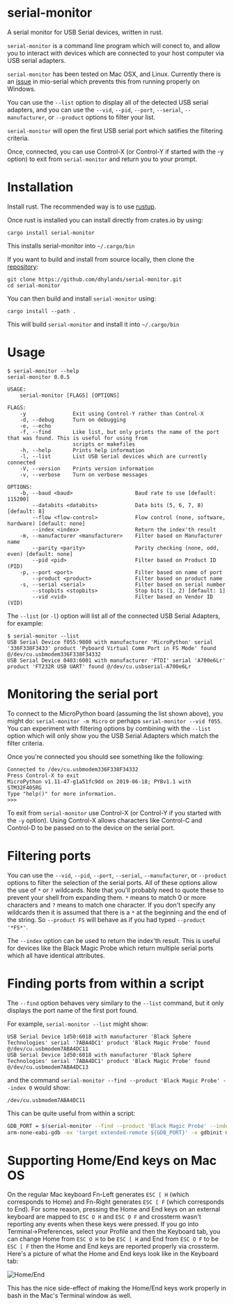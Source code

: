 serial-monitor
==============

A serial monitor for USB Serial devices, written in rust.

`serial-monitor` is a command line program which will conect to, and allow you to interact with devices
which are connected to your host computer via USB serial adapters.

`serial-monitor` has been tested on Mac OSX, and Linux. Currently there is an
[issue](https://github.com/berkowski/mio-serial/issues/22)
in mio-serial which prevents this from running properly on Windows.

You can use the `--list` option to display all of the detected USB serial
adapters, and you can use the `--vid`, `--pid`, `--port`, `--serial`, 
`--manufacturer`, or `--product` options to filter your list.

`serial-monitor` will open the first USB serial port which satifies the
filtering criteria.

Once, connected, you can use Control-X (or Control-Y if started with the -y option)
to exit from `serial-monitor` and return you to your prompt.

Installation
============

Install rust. The recommended way is to use [rustup](https://rustup.rs/).

Once rust is installed you can install directly from crates.io by using:
```
cargo install serial-monitor
```
This installs serial-monitor into `~/.cargo/bin`

If you want to build and install from source locally, then clone the
[repository](https://github.com/dhylands/serial-monitor.git):
```
git clone https://github.com/dhylands/serial-monitor.git
cd serial-monitor
```

You can then build and install `serial-monitor` using:
```
cargo install --path .
```
This will build `serial-monitor` and install it into `~/.cargo/bin`

Usage
=====

```
$ serial-monitor --help
serial-monitor 0.0.5

USAGE:
    serial-monitor [FLAGS] [OPTIONS]

FLAGS:
    -y               Exit using Control-Y rather than Control-X
    -d, --debug      Turn on debugging
    -e, --echo
    -f, --find       Like list, but only prints the name of the port that was found. This is useful for using from
                     scripts or makefiles
    -h, --help       Prints help information
    -l, --list       List USB Serial devices which are currently connected
    -V, --version    Prints version information
    -v, --verbose    Turn on verbose messages

OPTIONS:
    -b, --baud <baud>                    Baud rate to use [default: 115200]
        --databits <databits>            Data bits (5, 6, 7, 8) [default: 8]
        --flow <flow-control>            Flow control (none, software, hardware) [default: none]
        --index <index>                  Return the index'th result
    -m, --manufacturer <manufacturer>    Filter based on Manufacturer name
        --parity <parity>                Parity checking (none, odd, even) [default: none]
        --pid <pid>                      Filter based on Product ID (PID)
    -p, --port <port>                    Filter based on name of port
        --product <product>              Filter based on product name
    -s, --serial <serial>                Filter based on serial number
        --stopbits <stopbits>            Stop bits (1, 2) [default: 1]
        --vid <vid>                      Filter based on Vendor ID (VID)
```

The `--list` (or `-l`) option will list all of the connected USB Serial Adapters, for example:
```
$ serial-monitor --list
USB Serial Device f055:9800 with manufacturer 'MicroPython' serial '336F338F3433' product 'Pyboard Virtual Comm Port in FS Mode' found @/dev/cu.usbmodem336F338F34332
USB Serial Device 0403:6001 with manufacturer 'FTDI' serial 'A700e6Lr' product 'FT232R USB UART' found @/dev/cu.usbserial-A700e6Lr
```

Monitoring the serial port
==========================

To connect to the MicroPython board (assuming the list shown above), you might do: `serial-monitor -m Micro` or perhaps `serial-monitor --vid f055`.
You can experiment with filtering options by combining with the `--list` option which will only show you the USB Serial Adapters which
match the filter criteria.

Once you're connected you should see something like the following:
```
Connected to /dev/cu.usbmodem336F338F34332
Press Control-X to exit
MicroPython v1.11-47-g1a51fc9dd on 2019-06-18; PYBv1.1 with STM32F405RG
Type "help()" for more information.
>>> 
```

To exit from `serial-monitor` use Control-X (or Control-Y if you started with the `-y` option). Using Control-X allows characters like Control-C and Control-D
to be passed on to the device on the serial port.

Filtering ports
===============

You can use the `--vid`, `--pid`, `--port`, `--serial`, `--manufacturer`, or `--product` options to filter the selection of the serial ports.
All of these options allow the use of `*` or `?` wildcards. Note that you'll probably need to quote these to prevent your shell from expanding them.
`*` means to match 0 or more characters and `?` means to match one character. If you don't specify any wildcards then it is assumed that there is a `*`
at the beginning and the end of the string. So `--product FS` will behave as if you had typed `--product '*FS*'`.

The `--index` option can be used to return the index'th result. This is useful for devices like the Black Magic Probe which return multiple
serial ports which all have identical attributes.

Finding ports from within a script
===============================

The `--find` option behaves very similary to the `--list` command, but it only displays the port name of the first port found.

For example, `serial-monitor --list` might show:
```
USB Serial Device 1d50:6018 with manufacturer 'Black Sphere Technologies' serial '7ABA4DC1' product 'Black Magic Probe' found @/dev/cu.usbmodem7ABA4DC11
USB Serial Device 1d50:6018 with manufacturer 'Black Sphere Technologies' serial '7ABA4DC1' product 'Black Magic Probe' found @/dev/cu.usbmodem7ABA4DC13
```
and the command `serial-monitor --find --product 'Black Magic Probe' --index 0` would show:
```
/dev/cu.usbmodem7ABA4DC11
```

This can be quite useful from within a script:
```bash
GDB_PORT = $(serial-monitor --find --product 'Black Magic Probe' --index 0)
arm-none-eabi-gdb -ex 'target extended-remote ${GDB_PORT}' -x gdbinit myprogram.elf
```

Supporting Home/End keys on Mac OS
==================================

On the regular Mac keyboard Fn-Left generates `ESC [ H` (which corresponds to Home) and
Fn-Right generates `ESC [ F` (which corresponds to End). For some reason, pressing the
Home and End keys on an external keyboard are mapped to `ESC O H` and `ESC O F` and
crossterm wasn't reporting any events when these keys were pressed. If you go into
Terminal->Preferences, select your Profile and then the Keyboard tab, you can change
Home from `ESC O H` to be `ESC [ H` and End from `ESC O F` to be `ESC [ F` then the
Home and End keys are reported properly via crossterm. Here's a picture of what the
Home and End keys look like in the Keyboard tab:

![Home/End](https://github.com/dhylands/serial-monitor/raw/master/MacOS-Home-End.png)

This has the nice side-effect of making the Home/End keys work properly in bash in the Mac's Terminal window as well.
